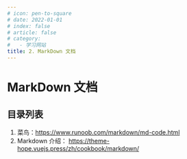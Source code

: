 ```yaml
---
# icon: pen-to-square
# date: 2022-01-01
# index: false
# article: false
# category:
#   - 学习网站
title: 2. MarkDown 文档
---
```


<!-- more -->
# MarkDown 文档

## 目录列表
 1. 菜鸟：https://www.runoob.com/markdown/md-code.html
 2. Markdown 介绍： https://theme-hope.vuejs.press/zh/cookbook/markdown/


